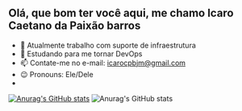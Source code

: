 ## Olá, que bom ter você aqui, me chamo Icaro Caetano da Paixão barros

- 👀 Atualmente trabalho com suporte de infraestrutura
- 🌵 Estudando para me tornar DevOps
- 📫 Contate-me no e-mail: icarocpbjm@gmail.com
- 😉 Pronouns: Ele/Dele
- 
[![Anurag's GitHub stats](https://github-readme-stats.vercel.app/api?username=Paixao_barros)](https://github.com/Paixao_barros/github-readme-stats)
![Anurag's GitHub stats](https://github-readme-stats.vercel.app/api?username=Paixao_barros&show_icons=true)

